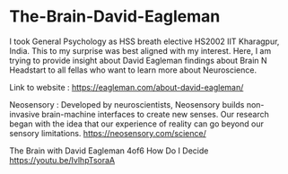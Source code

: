 # The-Brain-David-Eagleman
I took General Psychology as HSS breath elective HS2002 IIT Kharagpur, India. This to my surprise was best aligned with my interest. Here, I am trying to provide insight about David Eagleman findings about Brain N Headstart to all fellas who want to learn more about Neuroscience.


Link to website :
https://eagleman.com/about-david-eagleman/

Neosensory : Developed by neuroscientists, Neosensory builds non-invasive brain-machine interfaces to create new senses. Our research began with the idea that our experience of reality can go beyond our sensory limitations.
https://neosensory.com/science/

The Brain with David Eagleman 4of6 How Do I Decide
https://youtu.be/IvlhpTsoraA
